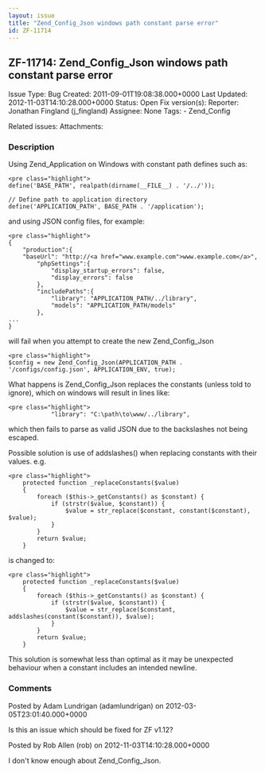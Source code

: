 ```yaml
---
layout: issue
title: "Zend_Config_Json windows path constant parse error"
id: ZF-11714
---
```


ZF-11714: Zend\_Config\_Json windows path constant parse error
--------------------------------------------------------------

 Issue Type: Bug Created: 2011-09-01T19:08:38.000+0000 Last Updated: 2012-11-03T14:10:28.000+0000 Status: Open Fix version(s): 
 Reporter:  Jonathan Fingland (j\_fingland)  Assignee:  None  Tags: - Zend\_Config
 
 Related issues: 
 Attachments: 
### Description

Using Zend\_Application on Windows with constant path defines such as:

 
    <pre class="highlight">
    define('BASE_PATH', realpath(dirname(__FILE__) . '/../'));
    
    // Define path to application directory
    define('APPLICATION_PATH', BASE_PATH . '/application');


and using JSON config files, for example:

 
    <pre class="highlight">
    {
        "production":{
        "baseUrl": "http://<a href="www.example.com">www.example.com</a>",
            "phpSettings":{
                "display_startup_errors": false,
                "display_errors": false
            },
            "includePaths":{
                "library": "APPLICATION_PATH/../library",
                "models": "APPLICATION_PATH/models"
            },
    ...
    }


will fail when you attempt to create the new Zend\_Config\_Json

 
    <pre class="highlight">
    $config = new Zend_Config_Json(APPLICATION_PATH . '/configs/config.json', APPLICATION_ENV, true);


What happens is Zend\_Config\_Json replaces the constants (unless told to ignore), which on windows will result in lines like:

 
    <pre class="highlight">
                "library": "C:\path\to\www/../library",


which then fails to parse as valid JSON due to the backslashes not being escaped.

Possible solution is use of addslashes() when replacing constants with their values. e.g.

 
    <pre class="highlight">
        protected function _replaceConstants($value)
        {
            foreach ($this->_getConstants() as $constant) {
                if (strstr($value, $constant)) {
                    $value = str_replace($constant, constant($constant), $value);
                }
            }
            return $value;
        }


is changed to:

 
    <pre class="highlight">
        protected function _replaceConstants($value)
        {
            foreach ($this->_getConstants() as $constant) {
                if (strstr($value, $constant)) {
                    $value = str_replace($constant, addslashes(constant($constant)), $value);
                }
            }
            return $value;
        }


This solution is somewhat less than optimal as it may be unexpected behaviour when a constant includes an intended newline.

 

 

### Comments

Posted by Adam Lundrigan (adamlundrigan) on 2012-03-05T23:01:40.000+0000

Is this an issue which should be fixed for ZF v1.12?

 

 

Posted by Rob Allen (rob) on 2012-11-03T14:10:28.000+0000

I don't know enough about Zend\_Config\_Json.

 

 